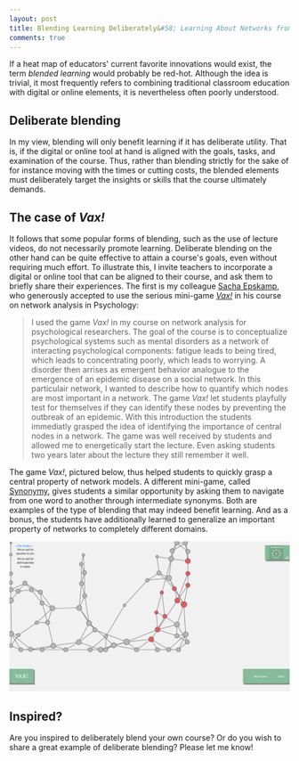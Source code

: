 ```yaml
---
layout: post
title: Blending Learning Deliberately&#58; Learning About Networks from Vax!
comments: true
---
```


<style>
div {
    text-align: justify;
    text-justify: inter-word;
}
</style>

If a heat map of educators' current favorite innovations would exist, the term _blended learning_ would probably be red-hot. Although the idea is trivial, it most frequently refers to combining traditional classroom education with digital or online elements, it is nevertheless often poorly understood.

## Deliberate blending
In my view, blending will only benefit learning if it has deliberate utility. That is, if the digital or online tool at hand is aligned with the goals, tasks, and examination of the course. Thus, rather than blending strictly for the sake of for instance moving with the times or cutting costs, the blended elements must deliberately target the insights or skills that the course ultimately demands.

## The case of _Vax!_
It follows that some popular forms of blending, such as the use of lecture videos, do not necessarily promote learning. Deliberate blending on the other hand can be quite effective to attain a course's goals, even without requiring much effort. To illustrate this, I invite teachers to incorporate a digital or online tool that can be aligned to their course, and ask them to briefly share their experiences. The first is my colleague [Sacha Epskamp](http://sachaepskamp.com/), who generously accepted to use the serious mini-game _[Vax!](https://vax.herokuapp.com/)_ in his course on network analysis in Psychology:

> I used the game _Vax!_ in my course on network analysis for psychological researchers. The goal of the course is to conceptualize psychological systems such as mental disorders as a network of interacting psychological components: fatigue leads to being tired, which leads to concentrating poorly, which leads to worrying. A disorder then arrises as emergent behavior analogue to the emergence of an epidemic disease on a social network. In this particulair network, I wanted to describe how to quantify which nodes are most important in a network. The game _Vax!_ let students playfully test for themselves if they can identify these nodes by preventing the outbreak of an epidemic. With this introduction the students immediatly grasped the idea of identifying the importance of central nodes in a network. The game was well received by students and allowed me to energetically start the lecture. Even asking students two years later about the lecture they still remember it well.

The game _Vax!_, pictured below, thus helped students to quickly grasp a central property of network models. A different mini-game, called [Synonymy](http://synonymy-game.com/), gives students a similar opportunity by asking them to navigate from one word to another through intermediate synonyms. Both are examples of the type of blending that may indeed benefit learning. And as a bonus, the students have additionally learned to generalize an important property of networks to completely different domains.

![Vax](/assets/vax.png)

## Inspired?
Are you inspired to deliberately blend your own course? Or do you wish to share a great example of deliberate blending? Please let me know!